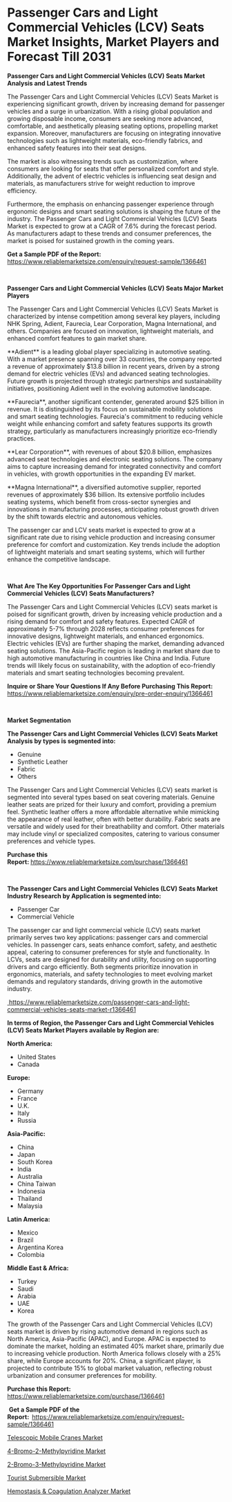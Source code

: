 <p><h1>Passenger Cars and Light Commercial Vehicles (LCV) Seats Market Insights, Market Players and Forecast Till 2031</h1></p><p><strong>Passenger Cars and Light Commercial Vehicles (LCV) Seats Market Analysis and Latest Trends</strong></p>
<p><p>The Passenger Cars and Light Commercial Vehicles (LCV) Seats Market is experiencing significant growth, driven by increasing demand for passenger vehicles and a surge in urbanization. With a rising global population and growing disposable income, consumers are seeking more advanced, comfortable, and aesthetically pleasing seating options, propelling market expansion. Moreover, manufacturers are focusing on integrating innovative technologies such as lightweight materials, eco-friendly fabrics, and enhanced safety features into their seat designs.</p><p>The market is also witnessing trends such as customization, where consumers are looking for seats that offer personalized comfort and style. Additionally, the advent of electric vehicles is influencing seat design and materials, as manufacturers strive for weight reduction to improve efficiency. </p><p>Furthermore, the emphasis on enhancing passenger experience through ergonomic designs and smart seating solutions is shaping the future of the industry. The Passenger Cars and Light Commercial Vehicles (LCV) Seats Market is expected to grow at a CAGR of 7.6% during the forecast period. As manufacturers adapt to these trends and consumer preferences, the market is poised for sustained growth in the coming years.</p></p>
<p><strong>Get a Sample PDF of the Report:&nbsp;</strong> <a href="https://www.reliablemarketsize.com/enquiry/request-sample/1366461">https://www.reliablemarketsize.com/enquiry/request-sample/1366461</a></p>
<p>&nbsp;</p>
<p><strong>Passenger Cars and Light Commercial Vehicles (LCV) Seats Major Market Players</strong></p>
<p><p>The Passenger Cars and Light Commercial Vehicles (LCV) Seats Market is characterized by intense competition among several key players, including NHK Spring, Adient, Faurecia, Lear Corporation, Magna International, and others. Companies are focused on innovation, lightweight materials, and enhanced comfort features to gain market share.</p><p>**Adient** is a leading global player specializing in automotive seating. With a market presence spanning over 33 countries, the company reported a revenue of approximately $13.8 billion in recent years, driven by a strong demand for electric vehicles (EVs) and advanced seating technologies. Future growth is projected through strategic partnerships and sustainability initiatives, positioning Adient well in the evolving automotive landscape.</p><p>**Faurecia**, another significant contender, generated around $25 billion in revenue. It is distinguished by its focus on sustainable mobility solutions and smart seating technologies. Faurecia's commitment to reducing vehicle weight while enhancing comfort and safety features supports its growth strategy, particularly as manufacturers increasingly prioritize eco-friendly practices.</p><p>**Lear Corporation**, with revenues of about $20.8 billion, emphasizes advanced seat technologies and electronic seating solutions. The company aims to capture increasing demand for integrated connectivity and comfort in vehicles, with growth opportunities in the expanding EV market.</p><p>**Magna International**, a diversified automotive supplier, reported revenues of approximately $36 billion. Its extensive portfolio includes seating systems, which benefit from cross-sector synergies and innovations in manufacturing processes, anticipating robust growth driven by the shift towards electric and autonomous vehicles.</p><p>The passenger car and LCV seats market is expected to grow at a significant rate due to rising vehicle production and increasing consumer preference for comfort and customization. Key trends include the adoption of lightweight materials and smart seating systems, which will further enhance the competitive landscape.</p></p>
<p>&nbsp;</p>
<p><strong>What Are The Key Opportunities For Passenger Cars and Light Commercial Vehicles (LCV) Seats Manufacturers?</strong></p>
<p><p>The Passenger Cars and Light Commercial Vehicles (LCV) seats market is poised for significant growth, driven by increasing vehicle production and a rising demand for comfort and safety features. Expected CAGR of approximately 5-7% through 2028 reflects consumer preferences for innovative designs, lightweight materials, and enhanced ergonomics. Electric vehicles (EVs) are further shaping the market, demanding advanced seating solutions. The Asia-Pacific region is leading in market share due to high automotive manufacturing in countries like China and India. Future trends will likely focus on sustainability, with the adoption of eco-friendly materials and smart seating technologies becoming prevalent.</p></p>
<p><strong>Inquire or Share Your Questions If Any Before Purchasing This Report:</strong> <a href="https://www.reliablemarketsize.com/enquiry/pre-order-enquiry/1366461">https://www.reliablemarketsize.com/enquiry/pre-order-enquiry/1366461</a></p>
<p>&nbsp;</p>
<p><strong>Market Segmentation</strong></p>
<p><strong>The Passenger Cars and Light Commercial Vehicles (LCV) Seats Market Analysis by types is segmented into:</strong></p>
<p><ul><li>Genuine</li><li>Synthetic Leather</li><li>Fabric</li><li>Others</li></ul></p>
<p><p>The Passenger Cars and Light Commercial Vehicles (LCV) seats market is segmented into several types based on seat covering materials. Genuine leather seats are prized for their luxury and comfort, providing a premium feel. Synthetic leather offers a more affordable alternative while mimicking the appearance of real leather, often with better durability. Fabric seats are versatile and widely used for their breathability and comfort. Other materials may include vinyl or specialized composites, catering to various consumer preferences and vehicle types.</p></p>
<p><strong>Purchase this Report:&nbsp;</strong><a href="https://www.reliablemarketsize.com/purchase/1366461">https://www.reliablemarketsize.com/purchase/1366461</a></p>
<p>&nbsp;</p>
<p><strong>The Passenger Cars and Light Commercial Vehicles (LCV) Seats Market Industry Research by Application is segmented into:</strong></p>
<p><ul><li>Passenger Car</li><li>Commercial Vehicle</li></ul></p>
<p><p>The passenger car and light commercial vehicle (LCV) seats market primarily serves two key applications: passenger cars and commercial vehicles. In passenger cars, seats enhance comfort, safety, and aesthetic appeal, catering to consumer preferences for style and functionality. In LCVs, seats are designed for durability and utility, focusing on supporting drivers and cargo efficiently. Both segments prioritize innovation in ergonomics, materials, and safety technologies to meet evolving market demands and regulatory standards, driving growth in the automotive industry.</p></p>
<p><a href="https://www.reliablemarketsize.com/passenger-cars-and-light-commercial-vehicles-seats-market-r1366461">&nbsp;https://www.reliablemarketsize.com/passenger-cars-and-light-commercial-vehicles-seats-market-r1366461</a></p>
<p><strong>In terms of Region, the Passenger Cars and Light Commercial Vehicles (LCV) Seats Market Players available by Region are:</strong></p>
<p>
    <p> <strong> North America: </strong>
        <ul>
            <li>United States</li>
            <li>Canada</li>
        </ul>
        </p> 
    <p> <strong> Europe: </strong>
        <ul>
            <li>Germany</li>
            <li>France</li>
            <li>U.K.</li>
            <li>Italy</li>
            <li>Russia</li>
        </ul>
        </p> 
    <p> <strong> Asia-Pacific: </strong>
        <ul>
            <li>China</li>
            <li>Japan</li>
            <li>South Korea</li>
            <li>India</li>
            <li>Australia</li>
            <li>China Taiwan</li>
            <li>Indonesia</li>
            <li>Thailand</li>
            <li>Malaysia</li>
        </ul>
        </p> 
    <p> <strong> Latin America: </strong>
        <ul>
            <li>Mexico</li>
            <li>Brazil</li>
            <li>Argentina Korea</li>
            <li>Colombia</li>
        </ul>
        </p> 
    <p> <strong> Middle East & Africa: </strong>
        <ul>
            <li>Turkey</li>
            <li>Saudi</li>
            <li>Arabia</li>
            <li>UAE</li>
            <li>Korea</li>
        </ul>
    </p>
    </p>
<p><p>The growth of the Passenger Cars and Light Commercial Vehicles (LCV) seats market is driven by rising automotive demand in regions such as North America, Asia-Pacific (APAC), and Europe. APAC is expected to dominate the market, holding an estimated 40% market share, primarily due to increasing vehicle production. North America follows closely with a 25% share, while Europe accounts for 20%. China, a significant player, is projected to contribute 15% to global market valuation, reflecting robust urbanization and consumer preferences for mobility.</p></p>
<p><strong>Purchase this Report: </strong><a href="https://www.reliablemarketsize.com/purchase/1366461">https://www.reliablemarketsize.com/purchase/1366461</a></p>
<p>&nbsp;<strong>Get a Sample PDF of the Report:&nbsp;&nbsp;</strong><a href="https://www.reliablemarketsize.com/enquiry/request-sample/1366461">https://www.reliablemarketsize.com/enquiry/request-sample/1366461</a></p>
<p><strong></strong></p>
<p><p><a href="https://www.linkedin.com/pulse/telescopic-mobile-cranes-market-industry-trends-forecast-period-sw6le?trackingId=GZxrBLg%2BSbuScAnEZm5sKA%3D%3D">Telescopic Mobile Cranes Market</a></p><p><a href="https://issuu.com/reportprime-2/docs/4-bromo-2-methylpyridine-market-siz_b8b27d8728a79b">4-Bromo-2-Methylpyridine Market</a></p><p><a href="https://issuu.com/reportprime-2/docs/2-bromo-3-methylpyridine-market-siz_c02624bd183dbf">2-Bromo-3-Methylpyridine Market</a></p><p><a href="https://www.linkedin.com/pulse/mapping-tourist-submersible-market-trends-challenges-breakthroughs-p5nae?trackingId=WkWDl3%2FfSvqqtwoF6U%2BBjw%3D%3D">Tourist Submersible Market</a></p><p><a href="https://github.com/WillieWoodard/Market-Research-Report-List-6/blob/main/hemostasis-coagulation-analyzer-market.md">Hemostasis & Coagulation Analyzer Market</a></p></p>